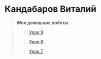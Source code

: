 


# Кандабаров Виталий
   >*___Мои домашние работы___*
                                                                                           

  >>[Урок 9](https://vitalikan.github.io/lesson/ "урок 9")
  >
>>[Урок 8](https://vitalikan.github.io/lesson_8/Dz_8/Dz_8/project_1/source/ "урок 8")
>
 >>[Урок 7](https://vitalikan.github.io/lesson_7/Дз-7/дз-7/project_1/source/ "урок 7")
